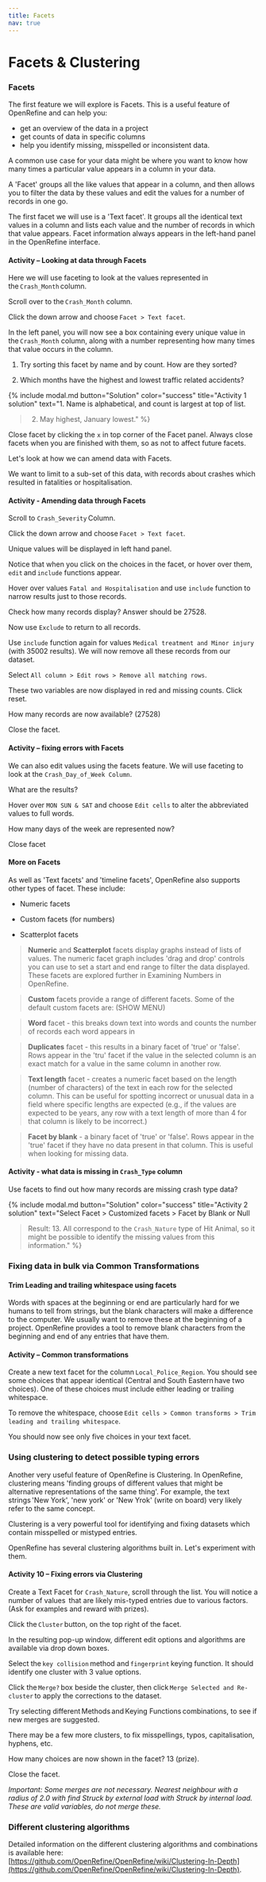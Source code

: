 ```yaml
---
title: Facets
nav: true
---
```

# Facets & Clustering 
### Facets
The first feature we will explore is Facets. This is a useful feature of OpenRefine and can help you:
- get an overview of the data in a project
- get counts of data in specific columns
- help you identify missing, misspelled or inconsistent data.

A common use case for your data might be where you want to know how many times a particular value appears in a column in your data.

A 'Facet' groups all the like values that appear in a column, and then allows you to filter the data by these values 
and edit the values for a number of records in one go.

The first facet we will use is a 'Text facet'. It groups all the identical text values in a column and lists each value 
and the number of records in which that value appears. Facet information always appears in the left-hand panel 
in the OpenRefine interface.

#### Activity – Looking at data through Facets

Here we will use faceting to look at the values represented in the `Crash_Month` column.

Scroll over to the `Crash_Month` column.

Click the down arrow and choose `Facet > Text facet`.

In the left panel, you will now see a box containing every unique value in the `Crash_Month` column,
along with a number representing how many times that value occurs in the column.

1. Try sorting this facet by name and by count. How are they sorted?

2. Which months have the highest and lowest traffic related accidents?

{% include modal.md button="Solution" color="success" title="Activity 1 solution" text="1. Name is alphabetical, and count is largest at top of list.

> 2. May highest, January lowest." %}

Close facet by clicking the `x` in top corner of the Facet panel. Always close facets when you are finished with them,
so as not to affect future facets.

Let's look at how we can amend data with Facets.

We want to limit to a sub-set of this data, with records about crashes which resulted in fatalities or hospitalisation.

#### Activity - Amending data through Facets

Scroll to `Crash_Severity` Column.

Click the down arrow and choose `Facet > Text facet`.

Unique values will be displayed in left hand panel.

Notice that when you click on the choices in the facet, or hover over them, `edit` and `include` functions appear.

Hover over values `Fatal and Hospitalisation` and use `include` function to narrow results just to those records.

Check how many records display? Answer should be 27528.

Now use `Exclude` to return to all records.

Use `include` function again for values `Medical treatment and Minor injury` (with 35002 results).
We will now remove all these records from our dataset.

Select `All column > Edit rows > Remove all matching rows`.

These two variables are now displayed in red and missing counts. Click reset.

How many records are now available? (27528)

Close the facet.

#### Activity – fixing errors with Facets

We can also edit values using the facets feature. We will use faceting to look at the `Crash_Day_of_Week Column`.

What are the results?

Hover over `MON SUN & SAT` and choose `Edit cells` to alter the abbreviated values to full words.

How many days of the week are represented now?

Close facet

#### More on Facets

As well as 'Text facets' and 'timeline facets', OpenRefine also supports other types of facet. These include:

- Numeric facets

- Custom facets (for numbers)

- Scatterplot facets

> **Numeric** and **Scatterplot** facets display graphs instead of lists of values. The numeric facet graph includes 'drag and drop' controls you can use to set a start and end range to filter the data displayed. These facets are explored further in Examining Numbers in OpenRefine.

> **Custom** facets provide a range of different facets. Some of the default custom facets are: (SHOW MENU)

> **Word** facet - this breaks down text into words and counts the number of records each word appears in

> **Duplicates** facet - this results in a binary facet of 'true' or 'false'. Rows appear in the 'tru' facet if the value in the selected column is an exact match for a value in the same column in another row.

> **Text length** facet - creates a numeric facet based on the length (number of characters) of the text in each row for the selected column. This can be useful for spotting incorrect or unusual data in a field where specific lengths are expected (e.g., if the values are expected to be years, any row with a text length of more than 4 for that column is likely to be incorrect.)

> **Facet by blank** - a binary facet of 'true' or 'false'. Rows appear in the 'true' facet if they have no data present in that column. This is useful when looking for missing data.

#### Activity - what data is missing in `Crash_Type` column
Use facets to find out how many records are missing crash type data?

{% include modal.md button="Solution" color="success" title="Activity 2 solution" text="Select Facet > Customized facets > Facet by Blank or Null

> Result: 13. All correspond to the `Crash_Nature` type of Hit Animal, so it might be possible to identify the missing values from this information." %}


### Fixing data in bulk via Common Transformations

#### Trim Leading and trailing whitespace using facets

Words with spaces at the beginning or end are particularly hard for we humans to tell from strings, but the blank characters will make a difference to the computer. We usually want to remove these at the beginning of a project.  OpenRefine provides a tool to remove blank characters from the beginning and end of any entries that have them.

#### Activity – Common transformations

Create a new text facet for the column `Local_Police_Region`. You should see some choices that appear identical (Central and South Eastern have two choices). One of these choices must include either leading or trailing whitespace.

To remove the whitespace, choose `Edit cells > Common transforms > Trim leading and trailing whitespace`.

You should now see only five choices in your text facet.
### Using clustering to detect possible typing errors

Another very useful feature of OpenRefine is Clustering.  In OpenRefine, clustering means 'finding groups of different values that might be alternative representations of the same thing'. For example, the text strings 'New York', 'new york'  or 'New Yrok' (write on board) very likely refer to the same concept.

Clustering is a very powerful tool for identifying and fixing datasets which contain misspelled or mistyped entries.

OpenRefine has several clustering algorithms built in. Let's experiment with them.

#### Activity 10 – Fixing errors via Clustering

Create a Text Facet for `Crash_Nature`, scroll through the list.  You will notice a number of values  that are likely mis-typed entries due to various factors.  (Ask for examples and reward with prizes).

Click the `Cluster` button, on the top right of the facet.

In the resulting pop-up window, different edit options and algorithms are available via drop down boxes.

Select the `key collision` method and `fingerprint` keying function. It should identify one cluster with 3 value options.

Click the `Merge?` box beside the cluster, then click `Merge Selected and Re-cluster` to apply the corrections to the dataset.

Try selecting different Methods and Keying Functions combinations, to see if new merges are suggested.

There may be a few more clusters, to fix misspellings, typos, capitalisation, hyphens, etc.

How many choices are now shown in the facet?  13 (prize).

Close the facet.

*Important: Some merges are not necessary. Nearest neighbour with a radius of 2.0 with find Struck by external load with Struck by internal load.  These are valid variables, do not merge these.*

### Different clustering algorithms

Detailed information on the different clustering algorithms and combinations is available here: [https://github.com/OpenRefine/OpenRefine/wiki/Clustering-In-Depth](https://github.com/OpenRefine/OpenRefine/wiki/Clustering-In-Depth).
